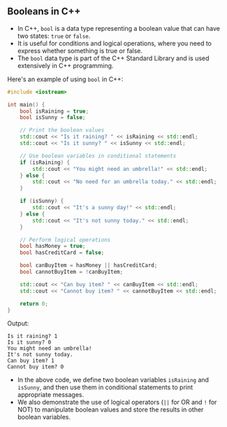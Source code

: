 ## Booleans in C++

- In C++, `bool` is a data type representing a boolean value that can have two states: `true` or `false`.
- It is useful for conditions and logical operations, where you need to express whether something is true or false.
- The `bool` data type is part of the C++ Standard Library and is used extensively in C++ programming.

Here's an example of using `bool` in C++:

```cpp
#include <iostream>

int main() {
    bool isRaining = true;
    bool isSunny = false;

    // Print the boolean values
    std::cout << "Is it raining? " << isRaining << std::endl;
    std::cout << "Is it sunny? " << isSunny << std::endl;

    // Use boolean variables in conditional statements
    if (isRaining) {
        std::cout << "You might need an umbrella!" << std::endl;
    } else {
        std::cout << "No need for an umbrella today." << std::endl;
    }

    if (isSunny) {
        std::cout << "It's a sunny day!" << std::endl;
    } else {
        std::cout << "It's not sunny today." << std::endl;
    }

    // Perform logical operations
    bool hasMoney = true;
    bool hasCreditCard = false;

    bool canBuyItem = hasMoney || hasCreditCard;
    bool cannotBuyItem = !canBuyItem;

    std::cout << "Can buy item? " << canBuyItem << std::endl;
    std::cout << "Cannot buy item? " << cannotBuyItem << std::endl;

    return 0;
}
```

Output:
```
Is it raining? 1
Is it sunny? 0
You might need an umbrella!
It's not sunny today.
Can buy item? 1
Cannot buy item? 0
```

- In the above code, we define two boolean variables `isRaining` and `isSunny`, and then use them in conditional statements to print appropriate messages. 
- We also demonstrate the use of logical operators (`||` for OR and `!` for NOT) to manipulate boolean values and store the results in other boolean variables.
